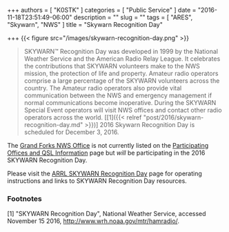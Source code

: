 +++
authors = [ "K0STK" ]
categories = [ "Public Service" ]
date = "2016-11-18T23:51:49-06:00"
description = ""
slug = ""
tags = [ "ARES", "Skywarn", "NWS" ]
title = "Skywarn Recognition Day"

+++
{{< figure src="/images/skywarn-recognition-day.png" >}}

>SKYWARN&trade; Recognition Day was developed in 1999 by the National Weather
>Service and the American Radio Relay League. It celebrates the contributions
>that SKYWARN volunteers make to the NWS mission, the protection of life and
>property. Amateur radio operators comprise a large percentage of the SKYWARN
>volunteers across the country. The Amateur radio operators also provide vital
>communication between the NWS and emergency management if normal
>communications become inoperative. During the SKYWARN Special Event operators
>will visit NWS offices and contact other radio operators across the world.
[[1]({{< relref "post/2016/skywarn-recognition-day.md" >}})]
2016 Skywarn Recognition Day is scheduled for December 3, 2016.
<!--more-->
The [Grand Forks NWS Office](http://www.weather.gov/fgf/) is not
currently listed on the [Participating Offices and QSL
Information](http://www.wrh.noaa.gov/mtr/hamradio/participating_offices.php)
page but *will* be participating in the 2016 SKYWARN Recognition Day.

Please visit the
[ARRL SKYWARN Recognition Day](http://www.arrl.org/skywarn-recognition-day)
page for operating instructions and links to SKYWARN Recognition Day
resources.

### Footnotes

[1] "SKYWARN Recognition Day", National Weather Service,
accessed November 15 2016, http://www.wrh.noaa.gov/mtr/hamradio/.
